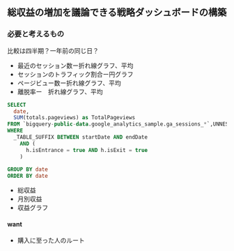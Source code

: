 ## 総収益の増加を議論できる戦略ダッシュボードの構築

### 必要と考えるもの
比較は四半期？一年前の同じ日？
- 最近のセッション数ー折れ線グラフ、平均
- セッションのトラフィック割合ー円グラフ
- ページビュー数ー折れ線グラフ、平均
- 離脱率ー　折れ線グラフ、平均
```sql
SELECT
  date,
  SUM(totals.pageviews) as TotalPageviews
FROM `bigquery-public-data.google_analytics_sample.ga_sessions_*`,UNNEST(hits) as h
WHERE
  _TABLE_SUFFIX BETWEEN startDate AND endDate
    AND (
      h.isEntrance = true AND h.isExit = true 
    )
        
GROUP BY date
ORDER BY date
```
- 総収益
- 月別収益
- 収益グラフ

#### want
- 購入に至った人のルート
